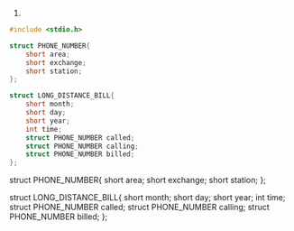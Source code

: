 1.

```c
#include <stdio.h>

struct PHONE_NUMBER{
	short area;
	short exchange;
	short station;
};

struct LONG_DISTANCE_BILL{
	short month;
	short day;
	short year;
	int time;
	struct PHONE_NUMBER called;
	struct PHONE_NUMBER calling;
	struct PHONE_NUMBER billed;
};

```





struct PHONE_NUMBER{
	short area;
	short exchange;
	short station;
};

struct LONG_DISTANCE_BILL{
	short month;
	short day;
	short year;
	int time;
	struct PHONE_NUMBER called;
	struct PHONE_NUMBER calling;
	struct PHONE_NUMBER billed;
};
